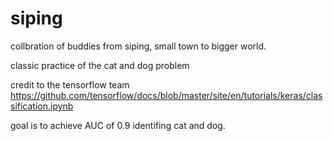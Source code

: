 # siping

collbration of buddies from siping, small town to bigger world.

classic practice of the cat and dog problem

credit to the tensorflow team
https://github.com/tensorflow/docs/blob/master/site/en/tutorials/keras/classification.ipynb

goal is to achieve AUC of 0.9 identifing cat and dog.
